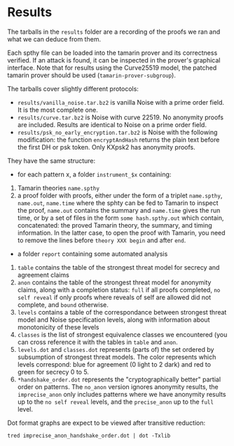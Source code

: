 # Results

The tarballs in the `results` folder are a recording of the proofs we ran and what we can deduce from them.

Each spthy file can be loaded into the tamarin prover and its correctness verified. If an attack is found, it can be inspected in the prover's graphical interface. Note that for results using the Curve25519 model, the patched tamarin prover should be used (`tamarin-prover-subgroup`). 

The tarballs cover slightly different protocols:
* `results/vanilla_noise.tar.bz2` is vanilla Noise with a prime order field. It is the most complete one.
* `results/curve.tar.bz2` is Noise with curve 22519. No anonymity proofs are included. Results are identical
to Noise on a prime order field.
* `results/psk_no_early_encryption.tar.bz2` is Noise with the following
  modification: the function `encryptAndHash` returns the plain text before the
  first DH or psk token. Only KXpsk2 has anonymity proofs.

They have the same structure:
* for each pattern x, a folder `instrument_$x` containing:
1. Tamarin theories `name.spthy`
2. a proof folder with proofs, either under the form of a triplet `name.spthy`,
   `name.out`, `name.time` where the sphty can be fed to Tamarin to inspect the
   proof, `name.out` contains the summary and `name.time` gives the run time,
   or by a set of files in the form `some hash.spthy.out` which contain,
   concatenated: the proved Tamarin theory, the summary, and timing
   information. In the latter case, to open the proof with Tamarin, you need to
   remove the lines before `theory XXX begin` and after `end`.
* a folder `report` containing some automated analysis
1. `table` contains the table of the strongest threat model for secrecy and
   agreement claims
2. `anon` contains the table of the strongest threat model for anonymity
   claims, along with a completion status: `full` if all proofs completed, `no
   self reveal` if only proofs where reveals of self are allowed did not
   complete, and `bound` otherwise.
3. `levels` contains a table of the correspondance between strongest threat
   model and Noise specification levels, along with information about
   monotonicity of these levels
4. `classes` is the list of strongest equivalence classes we encountered (you can
cross reference it with the tables in `table` and `anon`.
5. `levels.dot` and `classes.dot` represents (parts of) the set ordered by
   subsumption of strongest threat models. The color represents which levels
   correspond: blue for agreement (0 light to 2 dark) and red to green for
   secrecy 0 to 5.
6. `*handshake_order.dot` represents the "cryptographically better" partial order
on patterns. The `no_anon` version ignores anonymity results, the `imprecise_anon`
only includes patterns where we have anonymity results up to the `no self reveal` levels,
and the `precise_anon` up to the `full` level.

Dot format graphs are expect to be viewed after transitive reduction:
```
tred imprecise_anon_handshake_order.dot | dot -Txlib
```

